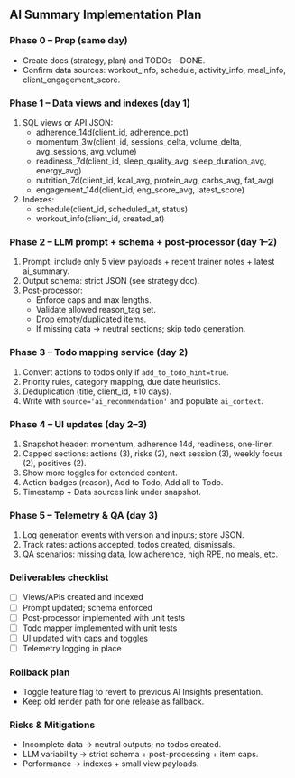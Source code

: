## AI Summary Implementation Plan

### Phase 0 – Prep (same day)
- Create docs (strategy, plan) and TODOs – DONE.
- Confirm data sources: workout_info, schedule, activity_info, meal_info, client_engagement_score.

### Phase 1 – Data views and indexes (day 1)
1) SQL views or API JSON:
   - adherence_14d(client_id, adherence_pct)
   - momentum_3w(client_id, sessions_delta, volume_delta, avg_sessions, avg_volume)
   - readiness_7d(client_id, sleep_quality_avg, sleep_duration_avg, energy_avg)
   - nutrition_7d(client_id, kcal_avg, protein_avg, carbs_avg, fat_avg)
   - engagement_14d(client_id, eng_score_avg, latest_score)
2) Indexes:
   - schedule(client_id, scheduled_at, status)
   - workout_info(client_id, created_at)

### Phase 2 – LLM prompt + schema + post-processor (day 1–2)
1) Prompt: include only 5 view payloads + recent trainer notes + latest ai_summary.
2) Output schema: strict JSON (see strategy doc).
3) Post-processor:
   - Enforce caps and max lengths.
   - Validate allowed reason_tag set.
   - Drop empty/duplicated items.
   - If missing data → neutral sections; skip todo generation.

### Phase 3 – Todo mapping service (day 2)
1) Convert actions to todos only if `add_to_todo_hint=true`.
2) Priority rules, category mapping, due date heuristics.
3) Deduplication (title, client_id, ±10 days).
4) Write with `source='ai_recommendation'` and populate `ai_context`.

### Phase 4 – UI updates (day 2–3)
1) Snapshot header: momentum, adherence 14d, readiness, one-liner.
2) Capped sections: actions (3), risks (2), next session (3), weekly focus (2), positives (2).
3) Show more toggles for extended content.
4) Action badges (reason), Add to Todo, Add all to Todo.
5) Timestamp + Data sources link under snapshot.

### Phase 5 – Telemetry & QA (day 3)
1) Log generation events with version and inputs; store JSON.
2) Track rates: actions accepted, todos created, dismissals.
3) QA scenarios: missing data, low adherence, high RPE, no meals, etc.

### Deliverables checklist
- [ ] Views/APIs created and indexed
- [ ] Prompt updated; schema enforced
- [ ] Post-processor implemented with unit tests
- [ ] Todo mapper implemented with unit tests
- [ ] UI updated with caps and toggles
- [ ] Telemetry logging in place

### Rollback plan
- Toggle feature flag to revert to previous AI Insights presentation.
- Keep old render path for one release as fallback.

### Risks & Mitigations
- Incomplete data → neutral outputs; no todos created.
- LLM variability → strict schema + post-processing + item caps.
- Performance → indexes + small view payloads.


